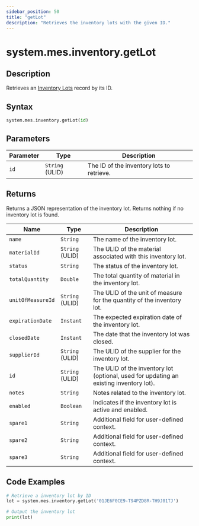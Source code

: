 ```yaml
---
sidebar_position: 50
title: "getLot"
description: "Retrieves the inventory lots with the given ID."
---
```


# system.mes.inventory.getLot

## Description

Retrieves an [Inventory Lots](../../data-model/inventory-model/inventory-lot) record by its ID.

## Syntax

```python
system.mes.inventory.getLot(id)
```

## Parameters

| Parameter | Type            | Description                               |
| --------- | --------------- | ----------------------------------------- |
| `id`      | `String` (ULID) | The ID of the inventory lots to retrieve. |

## Returns

Returns a JSON representation of the inventory lot. Returns nothing if no inventory lot is found.

| Name              | Type            | Description                                                                            |
| ----------------- | --------------- | -------------------------------------------------------------------------------------- |
| `name`            | `String`        | The name of the inventory lot.                                                         |
| `materialId`      | `String` (ULID) | The ULID of the material associated with this inventory lot.                           |
| `status`          | `String`        | The status of the inventory lot.                                                       |
| `totalQuantity`   | `Double`        | The total quantity of material in the inventory lot.                                   |
| `unitOfMeasureId` | `String` (ULID) | The ULID of the unit of measure for the quantity of the inventory lot.                 |
| `expirationDate`  | `Instant`       | The expected expiration date of the inventory lot.                                     |
| `closedDate`      | `Instant`       | The date that the inventory lot was closed.                                            |
| `supplierId`      | `String` (ULID) | The ULID of the supplier for the inventory lot.                                        |
| `id`              | `String` (ULID) | The ULID of the inventory lot (optional, used for updating an existing inventory lot). |
| `notes`           | `String`        | Notes related to the inventory lot.                                                    |
| `enabled`         | `Boolean`       | Indicates if the inventory lot is active and enabled.                                  |
| `spare1`          | `String`        | Additional field for user-defined context.                                             |
| `spare2`          | `String`        | Additional field for user-defined context.                                             |
| `spare3`          | `String`        | Additional field for user-defined context.                                             |

## Code Examples

```python
# Retrieve a inventory lot by ID
lot = system.mes.inventory.getLot('01JE6F0CE9-T94PZD8R-TH9J01TJ')

# Output the inventory lot
print(lot)
```

